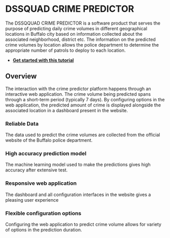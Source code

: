 # DSSQUAD CRIME PREDICTOR #

The DSSQQUAD CRIME PREDICTOR is a software product that serves the purpose of predicting daily crime volumes in different geographical locations in Buffalo city based on information collected about the associated neighborhood, district etc. The information on the predicted crime volumes by location allows the police department to determine the appropriate number of patrols to deploy to each location.

- **[Get started with this tutorial](alink)**

## Overview ##
The interaction with the crime predictor platform happens through an interactive web application. The crime volume being predicted spans through a short-term period (typically 7 days). By configuring options in the web application, the predicted amount of crime is displayed alongside the associated location in a dashboard present in the website.

### Reliable Data ###
The data used to predict the crime volumes are collected from the official website of the Buffalo police department.

### High accuracy prediction model ###
The machine learning model used to make the predictions gives high accuracy after extensive test.

### Responsive web application ###
The dashboard and all configuration interfaces in the website gives a pleasing user experience

### Flexible configuration options ###
Configuring the web application to predict crime volume allows for variety of options in the prediction duration.
